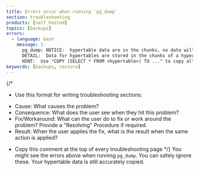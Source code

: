 ```yaml
---
title: Errors occur when running `pg_dump`
section: troubleshooting
products: [self_hosted]
topics: [backups]
errors:
  - language: bash
    message: |-
      pg_dump: NOTICE:  hypertable data are in the chunks, no data will be copied
      DETAIL:  Data for hypertables are stored in the chunks of a hypertable so COPY TO of a hypertable will not copy any data.
      HINT:  Use "COPY (SELECT * FROM <hypertable>) TO ..." to copy all data in hypertable, or copy each chunk individually.
keywords: [backups, restore]
---
```


{/*
* Use this format for writing troubleshooting sections:
 - Cause: What causes the problem?
 - Consequence: What does the user see when they hit this problem?
 - Fix/Workaround: What can the user do to fix or work around the problem? Provide a "Resolving" Procedure if required.
 - Result: When the user applies the fix, what is the result when the same action is applied?
* Copy this comment at the top of every troubleshooting page
*/}
 You might see the errors above when running `pg_dump`. You can safely ignore
 these. Your hypertable data is still accurately copied.
